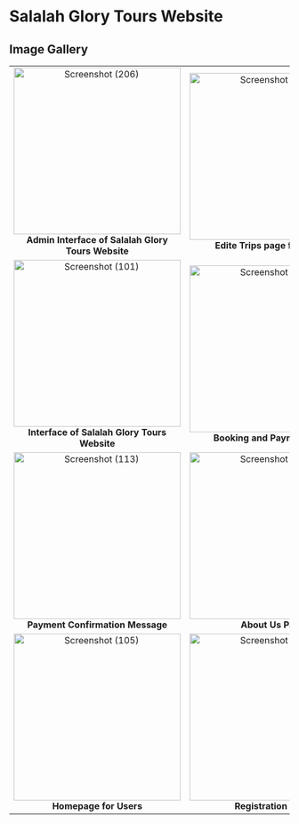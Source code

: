 # Salalah Glory Tours Website

## Image Gallery

<table style="width: 100%; text-align: center; border-spacing: 20px;">
  <tr>
    <td>
      <img src="https://github.com/SAID23S23988/Salalah-Glory-Tours-website/assets/154741482/0e657ecd-7a61-40b6-96eb-8fb4a53f3097" alt="Screenshot (206)" width="300"/>
      <br><b>Admin Interface of Salalah Glory Tours Website</b>
    </td>
    <td>
      <img src="https://github.com/SAID23S23988/Salalah-Glory-Tours-website/assets/154741482/03ae33df-498a-4f5d-b13a-8f5db0541010" alt="Screenshot (207)" width="300"/>
      <br><b>Edite Trips page for Admin</b>
    </td>
    <td>
       <img src="https://github.com/SAID23S23988/Salalah-Glory-Tours-website/assets/154741482/ae6a8f11-c90f-44ee-a495-2e8c3df7d83b" alt="Screenshot (208)" width="300"/>
      <br><b>View Bookings page for Admin</b>
    </td>
  </tr>
  <tr>
    <td>
      <img src="https://github.com/SAID23S23988/Salalah-Glory-Tours-website/assets/154741482/51dea465-187c-4f61-ab14-7a791969cb1c" alt="Screenshot (101)" width="300"/>
      <br><b>Interface of Salalah Glory Tours Website</b>
    </td>
    <td>
      <img src="https://github.com/SAID23S23988/Salalah-Glory-Tours-website/assets/154741482/d2f68599-393f-44c8-8b6c-cb592bdce371" alt="Screenshot (115)" width="300"/>
      <br><b>Booking and Payment Page</b>
    </td>
    <td>
      <img src="https://github.com/SAID23S23988/Salalah-Glory-Tours-website/assets/154741482/e331d450-41e4-4338-8b0f-69ae4744fc53" alt="Screenshot (114)" width="300"/>
      <br><b>Linking the Trip Price to PayPal</b>
    </td>
  </tr>
  <tr>
    <td>
      <img src="https://github.com/SAID23S23988/Salalah-Glory-Tours-website/assets/154741482/a965876e-981a-4b97-8191-c6452f4dd784" alt="Screenshot (113)" width="300"/>
      <br><b>Payment Confirmation Message</b>
    </td>
    <td>
      <img src="https://github.com/SAID23S23988/Salalah-Glory-Tours-website/assets/154741482/323d7a3f-ecf7-4128-a938-770398589916" alt="Screenshot (110)" width="300"/>
      <br><b>About Us Page</b>
    </td>
    <td>
      <img src="https://github.com/SAID23S23988/Salalah-Glory-Tours-website/assets/154741482/8bb0af35-daf2-4056-9502-6a485b8980e9" alt="Screenshot (106)" width="300"/>
      <br><b>Trips Page</b>
    </td>
  </tr>
  <tr>
    <td>
      <img src="https://github.com/SAID23S23988/Salalah-Glory-Tours-website/assets/154741482/dae2ef79-a1f0-4cb6-af0c-2fd9195b2938" alt="Screenshot (105)" width="300"/>
      <br><b>Homepage for Users</b>
    </td>
    <td>
      <img src="https://github.com/SAID23S23988/Salalah-Glory-Tours-website/assets/154741482/8888b36c-387d-499b-907c-b5953482c4ed" alt="Screenshot (103)" width="300"/>
      <br><b>Registration Page</b>
    </td>
    <td>
      <img src="https://github.com/SAID23S23988/Salalah-Glory-Tours-website/assets/154741482/7e900805-0f17-4841-b28e-96345be991c4" alt="Screenshot (102)" width="300"/>
      <br><b>Login Page</b>
    </td>
  </tr>
</table>



